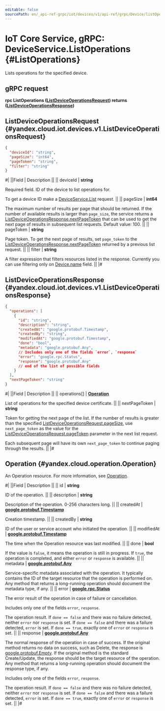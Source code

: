 ```yaml
---
editable: false
sourcePath: en/_api-ref-grpc/iot/devices/v1/api-ref/grpc/Device/listOperations.md
---
```


# IoT Core Service, gRPC: DeviceService.ListOperations {#ListOperations}

Lists operations for the specified device.

## gRPC request

**rpc ListOperations ([ListDeviceOperationsRequest](#yandex.cloud.iot.devices.v1.ListDeviceOperationsRequest)) returns ([ListDeviceOperationsResponse](#yandex.cloud.iot.devices.v1.ListDeviceOperationsResponse))**

## ListDeviceOperationsRequest {#yandex.cloud.iot.devices.v1.ListDeviceOperationsRequest}

```json
{
  "deviceId": "string",
  "pageSize": "int64",
  "pageToken": "string",
  "filter": "string"
}
```

#|
||Field | Description ||
|| deviceId | **string**

Required field. ID of the device to list operations for.

To get a device ID make a [DeviceService.List](/docs/iot-core/api-ref/grpc/Device/list#List) request. ||
|| pageSize | **int64**

The maximum number of results per page that should be returned. If the number of available
results is larger than `page_size`, the service returns a [ListDeviceOperationsResponse.nextPageToken](#yandex.cloud.iot.devices.v1.ListDeviceOperationsResponse)
that can be used to get the next page of results in subsequent list requests.
Default value: 100. ||
|| pageToken | **string**

Page token. To get the next page of results, set `page_token` to the
[ListDeviceOperationsResponse.nextPageToken](#yandex.cloud.iot.devices.v1.ListDeviceOperationsResponse) returned by a previous list request. ||
|| filter | **string**

A filter expression that filters resources listed in the response.
Currently you can use filtering only on [Device.name](/docs/iot-core/api-ref/grpc/Device/get#yandex.cloud.iot.devices.v1.Device) field. ||
|#

## ListDeviceOperationsResponse {#yandex.cloud.iot.devices.v1.ListDeviceOperationsResponse}

```json
{
  "operations": [
    {
      "id": "string",
      "description": "string",
      "createdAt": "google.protobuf.Timestamp",
      "createdBy": "string",
      "modifiedAt": "google.protobuf.Timestamp",
      "done": "bool",
      "metadata": "google.protobuf.Any",
      // Includes only one of the fields `error`, `response`
      "error": "google.rpc.Status",
      "response": "google.protobuf.Any"
      // end of the list of possible fields
    }
  ],
  "nextPageToken": "string"
}
```

#|
||Field | Description ||
|| operations[] | **[Operation](#yandex.cloud.operation.Operation)**

List of operations for the specified device certificate. ||
|| nextPageToken | **string**

Token for getting the next page of the list. If the number of results is greater than
the specified [ListDeviceOperationsRequest.pageSize](#yandex.cloud.iot.devices.v1.ListDeviceOperationsRequest), use `next_page_token` as the value
for the [ListDeviceOperationsRequest.pageToken](#yandex.cloud.iot.devices.v1.ListDeviceOperationsRequest) parameter in the next list request.

Each subsequent page will have its own `next_page_token` to continue paging through the results. ||
|#

## Operation {#yandex.cloud.operation.Operation}

An Operation resource. For more information, see [Operation](/docs/api-design-guide/concepts/operation).

#|
||Field | Description ||
|| id | **string**

ID of the operation. ||
|| description | **string**

Description of the operation. 0-256 characters long. ||
|| createdAt | **[google.protobuf.Timestamp](https://developers.google.com/protocol-buffers/docs/reference/google.protobuf#timestamp)**

Creation timestamp. ||
|| createdBy | **string**

ID of the user or service account who initiated the operation. ||
|| modifiedAt | **[google.protobuf.Timestamp](https://developers.google.com/protocol-buffers/docs/reference/google.protobuf#timestamp)**

The time when the Operation resource was last modified. ||
|| done | **bool**

If the value is `false`, it means the operation is still in progress.
If `true`, the operation is completed, and either `error` or `response` is available. ||
|| metadata | **[google.protobuf.Any](https://developers.google.com/protocol-buffers/docs/proto3#any)**

Service-specific metadata associated with the operation.
It typically contains the ID of the target resource that the operation is performed on.
Any method that returns a long-running operation should document the metadata type, if any. ||
|| error | **[google.rpc.Status](https://cloud.google.com/tasks/docs/reference/rpc/google.rpc#status)**

The error result of the operation in case of failure or cancellation.

Includes only one of the fields `error`, `response`.

The operation result.
If `done == false` and there was no failure detected, neither `error` nor `response` is set.
If `done == false` and there was a failure detected, `error` is set.
If `done == true`, exactly one of `error` or `response` is set. ||
|| response | **[google.protobuf.Any](https://developers.google.com/protocol-buffers/docs/proto3#any)**

The normal response of the operation in case of success.
If the original method returns no data on success, such as Delete,
the response is [google.protobuf.Empty](https://developers.google.com/protocol-buffers/docs/reference/google.protobuf#google.protobuf.Empty).
If the original method is the standard Create/Update,
the response should be the target resource of the operation.
Any method that returns a long-running operation should document the response type, if any.

Includes only one of the fields `error`, `response`.

The operation result.
If `done == false` and there was no failure detected, neither `error` nor `response` is set.
If `done == false` and there was a failure detected, `error` is set.
If `done == true`, exactly one of `error` or `response` is set. ||
|#